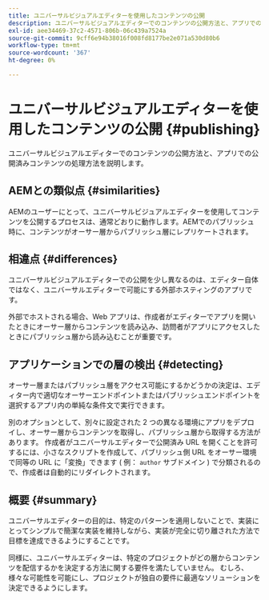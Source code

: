 ```yaml
---
title: ユニバーサルビジュアルエディターを使用したコンテンツの公開
description: ユニバーサルビジュアルエディターでのコンテンツの公開方法と、アプリでの公開済みコンテンツの処理方法を説明します。
exl-id: aee34469-37c2-4571-806b-06c439a7524a
source-git-commit: 9cff6e94b38016f008fd8177be2e071a530d80b6
workflow-type: tm+mt
source-wordcount: '367'
ht-degree: 0%

---
```


# ユニバーサルビジュアルエディターを使用したコンテンツの公開 {#publishing}

ユニバーサルビジュアルエディターでのコンテンツの公開方法と、アプリでの公開済みコンテンツの処理方法を説明します。

## AEMとの類似点 {#similarities}

AEMのユーザーにとって、ユニバーサルビジュアルエディターを使用してコンテンツを公開するプロセスは、通常どおりに動作します。AEMでのパブリッシュ時に、コンテンツがオーサー層からパブリッシュ層にレプリケートされます。

## 相違点 {#differences}

ユニバーサルビジュアルエディターでの公開を少し異なるのは、エディター自体ではなく、ユニバーサルエディターで可能にする外部ホスティングのアプリです。

外部でホストされる場合、Web アプリは、作成者がエディターでアプリを開いたときにオーサー層からコンテンツを読み込み、訪問者がアプリにアクセスしたときにパブリッシュ層から読み込むことが重要です。

## アプリケーションでの層の検出 {#detecting}

オーサー層またはパブリッシュ層をアクセス可能にするかどうかの決定は、エディター内で適切なオーサーエンドポイントまたはパブリッシュエンドポイントを選択するアプリ内の単純な条件文で実行できます。

別のオプションとして、別々に設定された 2 つの異なる環境にアプリをデプロイし、オーサー層からコンテンツを取得し、パブリッシュ層から取得する方法があります。 作成者がユニバーサルエディターで公開済み URL を開くことを許可するには、小さなスクリプトを作成して、パブリッシュ側 URL をオーサー環境で同等の URL に「変換」できます ( 例： `author` サブドメイン ) で分類されるので、作成者は自動的にリダイレクトされます。

## 概要 {#summary}

ユニバーサルエディターの目的は、特定のパターンを適用しないことで、実装にとってシンプルで簡潔な実装を維持しながら、実装が完全に切り離された方法で目標を達成できるようにすることです。

同様に、ユニバーサルエディターは、特定のプロジェクトがどの層からコンテンツを配信するかを決定する方法に関する要件を満たしていません。 むしろ、様々な可能性を可能にし、プロジェクトが独自の要件に最適なソリューションを決定できるようにします。
